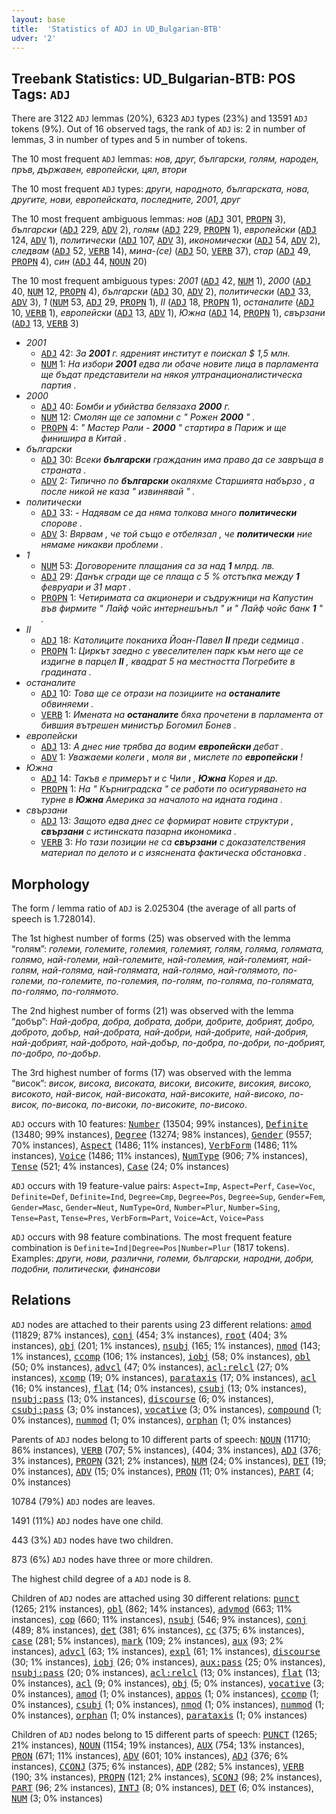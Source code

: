 ```yaml
---
layout: base
title:  'Statistics of ADJ in UD_Bulgarian-BTB'
udver: '2'
---
```


## Treebank Statistics: UD_Bulgarian-BTB: POS Tags: `ADJ`

There are 3122 `ADJ` lemmas (20%), 6323 `ADJ` types (23%) and 13591 `ADJ` tokens (9%).
Out of 16 observed tags, the rank of `ADJ` is: 2 in number of lemmas, 3 in number of types and 5 in number of tokens.

The 10 most frequent `ADJ` lemmas: <em>нов, друг, български, голям, народен, пръв, държавен, европейски, цял, втори</em>

The 10 most frequent `ADJ` types:  <em>други, народното, българската, нова, другите, нови, европейската, последните, 2001, друг</em>

The 10 most frequent ambiguous lemmas: <em>нов</em> (<tt><a href="bg_btb-pos-ADJ.html">ADJ</a></tt> 301, <tt><a href="bg_btb-pos-PROPN.html">PROPN</a></tt> 3), <em>български</em> (<tt><a href="bg_btb-pos-ADJ.html">ADJ</a></tt> 229, <tt><a href="bg_btb-pos-ADV.html">ADV</a></tt> 2), <em>голям</em> (<tt><a href="bg_btb-pos-ADJ.html">ADJ</a></tt> 229, <tt><a href="bg_btb-pos-PROPN.html">PROPN</a></tt> 1), <em>европейски</em> (<tt><a href="bg_btb-pos-ADJ.html">ADJ</a></tt> 124, <tt><a href="bg_btb-pos-ADV.html">ADV</a></tt> 1), <em>политически</em> (<tt><a href="bg_btb-pos-ADJ.html">ADJ</a></tt> 107, <tt><a href="bg_btb-pos-ADV.html">ADV</a></tt> 3), <em>икономически</em> (<tt><a href="bg_btb-pos-ADJ.html">ADJ</a></tt> 54, <tt><a href="bg_btb-pos-ADV.html">ADV</a></tt> 2), <em>следвам</em> (<tt><a href="bg_btb-pos-ADJ.html">ADJ</a></tt> 52, <tt><a href="bg_btb-pos-VERB.html">VERB</a></tt> 14), <em>мина-(се)</em> (<tt><a href="bg_btb-pos-ADJ.html">ADJ</a></tt> 50, <tt><a href="bg_btb-pos-VERB.html">VERB</a></tt> 37), <em>стар</em> (<tt><a href="bg_btb-pos-ADJ.html">ADJ</a></tt> 49, <tt><a href="bg_btb-pos-PROPN.html">PROPN</a></tt> 4), <em>син</em> (<tt><a href="bg_btb-pos-ADJ.html">ADJ</a></tt> 44, <tt><a href="bg_btb-pos-NOUN.html">NOUN</a></tt> 20)

The 10 most frequent ambiguous types:  <em>2001</em> (<tt><a href="bg_btb-pos-ADJ.html">ADJ</a></tt> 42, <tt><a href="bg_btb-pos-NUM.html">NUM</a></tt> 1), <em>2000</em> (<tt><a href="bg_btb-pos-ADJ.html">ADJ</a></tt> 40, <tt><a href="bg_btb-pos-NUM.html">NUM</a></tt> 12, <tt><a href="bg_btb-pos-PROPN.html">PROPN</a></tt> 4), <em>български</em> (<tt><a href="bg_btb-pos-ADJ.html">ADJ</a></tt> 30, <tt><a href="bg_btb-pos-ADV.html">ADV</a></tt> 2), <em>политически</em> (<tt><a href="bg_btb-pos-ADJ.html">ADJ</a></tt> 33, <tt><a href="bg_btb-pos-ADV.html">ADV</a></tt> 3), <em>1</em> (<tt><a href="bg_btb-pos-NUM.html">NUM</a></tt> 53, <tt><a href="bg_btb-pos-ADJ.html">ADJ</a></tt> 29, <tt><a href="bg_btb-pos-PROPN.html">PROPN</a></tt> 1), <em>II</em> (<tt><a href="bg_btb-pos-ADJ.html">ADJ</a></tt> 18, <tt><a href="bg_btb-pos-PROPN.html">PROPN</a></tt> 1), <em>останалите</em> (<tt><a href="bg_btb-pos-ADJ.html">ADJ</a></tt> 10, <tt><a href="bg_btb-pos-VERB.html">VERB</a></tt> 1), <em>европейски</em> (<tt><a href="bg_btb-pos-ADJ.html">ADJ</a></tt> 13, <tt><a href="bg_btb-pos-ADV.html">ADV</a></tt> 1), <em>Южна</em> (<tt><a href="bg_btb-pos-ADJ.html">ADJ</a></tt> 14, <tt><a href="bg_btb-pos-PROPN.html">PROPN</a></tt> 1), <em>свързани</em> (<tt><a href="bg_btb-pos-ADJ.html">ADJ</a></tt> 13, <tt><a href="bg_btb-pos-VERB.html">VERB</a></tt> 3)


* <em>2001</em>
  * <tt><a href="bg_btb-pos-ADJ.html">ADJ</a></tt> 42: <em>За <b>2001</b> г. ядреният институт е поискал $ 1,5 млн.</em>
  * <tt><a href="bg_btb-pos-NUM.html">NUM</a></tt> 1: <em>На избори <b>2001</b> едва ли обаче новите лица в парламента ще бъдат представители на някоя ултранационалистическа партия .</em>
* <em>2000</em>
  * <tt><a href="bg_btb-pos-ADJ.html">ADJ</a></tt> 40: <em>Бомби и убийства белязаха <b>2000</b> г.</em>
  * <tt><a href="bg_btb-pos-NUM.html">NUM</a></tt> 12: <em>Смолян ще се запомни с " Рожен <b>2000</b> " .</em>
  * <tt><a href="bg_btb-pos-PROPN.html">PROPN</a></tt> 4: <em>" Мастер Рали - <b>2000</b> " стартира в Париж и ще финишира в Китай .</em>
* <em>български</em>
  * <tt><a href="bg_btb-pos-ADJ.html">ADJ</a></tt> 30: <em>Всеки <b>български</b> гражданин има право да се завръща в страната .</em>
  * <tt><a href="bg_btb-pos-ADV.html">ADV</a></tt> 2: <em>Типично по <b>български</b> окаляхме Старшията набързо , а после никой не каза " извинявай " .</em>
* <em>политически</em>
  * <tt><a href="bg_btb-pos-ADJ.html">ADJ</a></tt> 33: <em>- Надявам се да няма толкова много <b>политически</b> спорове .</em>
  * <tt><a href="bg_btb-pos-ADV.html">ADV</a></tt> 3: <em>Вярвам , че той също е отбелязал , че <b>политически</b> ние нямаме никакви проблеми .</em>
* <em>1</em>
  * <tt><a href="bg_btb-pos-NUM.html">NUM</a></tt> 53: <em>Договорените плащания са за над <b>1</b> млрд. лв.</em>
  * <tt><a href="bg_btb-pos-ADJ.html">ADJ</a></tt> 29: <em>Данък сгради ще се плаща с 5 % отстъпка между <b>1</b> февруари и 31 март .</em>
  * <tt><a href="bg_btb-pos-PROPN.html">PROPN</a></tt> 1: <em>Четиримата са акционери и съдружници на Капустин във фирмите " Лайф чойс интернешънъл " и " Лайф чойс банк <b>1</b> " .</em>
* <em>II</em>
  * <tt><a href="bg_btb-pos-ADJ.html">ADJ</a></tt> 18: <em>Католиците поканиха Йоан-Павел <b>II</b> преди седмица .</em>
  * <tt><a href="bg_btb-pos-PROPN.html">PROPN</a></tt> 1: <em>Циркът заедно с увеселителен парк към него ще се издигне в парцел <b>II</b> , квадрат 5 на местността Погребите в градината .</em>
* <em>останалите</em>
  * <tt><a href="bg_btb-pos-ADJ.html">ADJ</a></tt> 10: <em>Това ще се отрази на позициите на <b>останалите</b> обвиняеми .</em>
  * <tt><a href="bg_btb-pos-VERB.html">VERB</a></tt> 1: <em>Имената на <b>останалите</b> бяха прочетени в парламента от бившия вътрешен министър Богомил Бонев .</em>
* <em>европейски</em>
  * <tt><a href="bg_btb-pos-ADJ.html">ADJ</a></tt> 13: <em>А днес ние трябва да водим <b>европейски</b> дебат .</em>
  * <tt><a href="bg_btb-pos-ADV.html">ADV</a></tt> 1: <em>Уважаеми колеги , моля ви , мислете по <b>европейски</b> !</em>
* <em>Южна</em>
  * <tt><a href="bg_btb-pos-ADJ.html">ADJ</a></tt> 14: <em>Такъв е примерът и с Чили , <b>Южна</b> Корея и др.</em>
  * <tt><a href="bg_btb-pos-PROPN.html">PROPN</a></tt> 1: <em>На " Кърниградска " се работи по осигуряването на турне в <b>Южна</b> Америка за началото на идната година .</em>
* <em>свързани</em>
  * <tt><a href="bg_btb-pos-ADJ.html">ADJ</a></tt> 13: <em>Защото едва днес се формират новите структури , <b>свързани</b> с истинската пазарна икономика .</em>
  * <tt><a href="bg_btb-pos-VERB.html">VERB</a></tt> 3: <em>Но тази позиции не са <b>свързани</b> с доказателствения материал по делото и с изяснената фактическа обстановка .</em>

## Morphology

The form / lemma ratio of `ADJ` is 2.025304 (the average of all parts of speech is 1.728014).

The 1st highest number of forms (25) was observed with the lemma “голям”: <em>големи, големите, големия, големият, голям, голяма, голямата, голямо, най-големи, най-големите, най-големия, най-големият, най-голям, най-голяма, най-голямата, най-голямо, най-голямото, по-големи, по-големите, по-големия, по-голям, по-голяма, по-голямата, по-голямо, по-голямото</em>.

The 2nd highest number of forms (21) was observed with the lemma “добър”: <em>Най-добра, добра, добрата, добри, добрите, добрият, добро, доброто, добър, най-добрата, най-добри, най-добрите, най-добрия, най-добрият, най-доброто, най-добър, по-добра, по-добри, по-добрият, по-добро, по-добър</em>.

The 3rd highest number of forms (17) was observed with the lemma “висок”: <em>висок, висока, високата, високи, високите, високия, високо, високото, най-висок, най-високата, най-високите, най-високо, по-висок, по-висока, по-високи, по-високите, по-високо</em>.

`ADJ` occurs with 10 features: <tt><a href="bg_btb-feat-Number.html">Number</a></tt> (13504; 99% instances), <tt><a href="bg_btb-feat-Definite.html">Definite</a></tt> (13480; 99% instances), <tt><a href="bg_btb-feat-Degree.html">Degree</a></tt> (13274; 98% instances), <tt><a href="bg_btb-feat-Gender.html">Gender</a></tt> (9557; 70% instances), <tt><a href="bg_btb-feat-Aspect.html">Aspect</a></tt> (1486; 11% instances), <tt><a href="bg_btb-feat-VerbForm.html">VerbForm</a></tt> (1486; 11% instances), <tt><a href="bg_btb-feat-Voice.html">Voice</a></tt> (1486; 11% instances), <tt><a href="bg_btb-feat-NumType.html">NumType</a></tt> (906; 7% instances), <tt><a href="bg_btb-feat-Tense.html">Tense</a></tt> (521; 4% instances), <tt><a href="bg_btb-feat-Case.html">Case</a></tt> (24; 0% instances)

`ADJ` occurs with 19 feature-value pairs: `Aspect=Imp`, `Aspect=Perf`, `Case=Voc`, `Definite=Def`, `Definite=Ind`, `Degree=Cmp`, `Degree=Pos`, `Degree=Sup`, `Gender=Fem`, `Gender=Masc`, `Gender=Neut`, `NumType=Ord`, `Number=Plur`, `Number=Sing`, `Tense=Past`, `Tense=Pres`, `VerbForm=Part`, `Voice=Act`, `Voice=Pass`

`ADJ` occurs with 98 feature combinations.
The most frequent feature combination is `Definite=Ind|Degree=Pos|Number=Plur` (1817 tokens).
Examples: <em>други, нови, различни, големи, български, народни, добри, подобни, политически, финансови</em>


## Relations

`ADJ` nodes are attached to their parents using 23 different relations: <tt><a href="bg_btb-dep-amod.html">amod</a></tt> (11829; 87% instances), <tt><a href="bg_btb-dep-conj.html">conj</a></tt> (454; 3% instances), <tt><a href="bg_btb-dep-root.html">root</a></tt> (404; 3% instances), <tt><a href="bg_btb-dep-obj.html">obj</a></tt> (201; 1% instances), <tt><a href="bg_btb-dep-nsubj.html">nsubj</a></tt> (165; 1% instances), <tt><a href="bg_btb-dep-nmod.html">nmod</a></tt> (143; 1% instances), <tt><a href="bg_btb-dep-ccomp.html">ccomp</a></tt> (106; 1% instances), <tt><a href="bg_btb-dep-iobj.html">iobj</a></tt> (58; 0% instances), <tt><a href="bg_btb-dep-obl.html">obl</a></tt> (50; 0% instances), <tt><a href="bg_btb-dep-advcl.html">advcl</a></tt> (47; 0% instances), <tt><a href="bg_btb-dep-acl-relcl.html">acl:relcl</a></tt> (27; 0% instances), <tt><a href="bg_btb-dep-xcomp.html">xcomp</a></tt> (19; 0% instances), <tt><a href="bg_btb-dep-parataxis.html">parataxis</a></tt> (17; 0% instances), <tt><a href="bg_btb-dep-acl.html">acl</a></tt> (16; 0% instances), <tt><a href="bg_btb-dep-flat.html">flat</a></tt> (14; 0% instances), <tt><a href="bg_btb-dep-csubj.html">csubj</a></tt> (13; 0% instances), <tt><a href="bg_btb-dep-nsubj-pass.html">nsubj:pass</a></tt> (13; 0% instances), <tt><a href="bg_btb-dep-discourse.html">discourse</a></tt> (6; 0% instances), <tt><a href="bg_btb-dep-csubj-pass.html">csubj:pass</a></tt> (3; 0% instances), <tt><a href="bg_btb-dep-vocative.html">vocative</a></tt> (3; 0% instances), <tt><a href="bg_btb-dep-compound.html">compound</a></tt> (1; 0% instances), <tt><a href="bg_btb-dep-nummod.html">nummod</a></tt> (1; 0% instances), <tt><a href="bg_btb-dep-orphan.html">orphan</a></tt> (1; 0% instances)

Parents of `ADJ` nodes belong to 10 different parts of speech: <tt><a href="bg_btb-pos-NOUN.html">NOUN</a></tt> (11710; 86% instances), <tt><a href="bg_btb-pos-VERB.html">VERB</a></tt> (707; 5% instances),  (404; 3% instances), <tt><a href="bg_btb-pos-ADJ.html">ADJ</a></tt> (376; 3% instances), <tt><a href="bg_btb-pos-PROPN.html">PROPN</a></tt> (321; 2% instances), <tt><a href="bg_btb-pos-NUM.html">NUM</a></tt> (24; 0% instances), <tt><a href="bg_btb-pos-DET.html">DET</a></tt> (19; 0% instances), <tt><a href="bg_btb-pos-ADV.html">ADV</a></tt> (15; 0% instances), <tt><a href="bg_btb-pos-PRON.html">PRON</a></tt> (11; 0% instances), <tt><a href="bg_btb-pos-PART.html">PART</a></tt> (4; 0% instances)

10784 (79%) `ADJ` nodes are leaves.

1491 (11%) `ADJ` nodes have one child.

443 (3%) `ADJ` nodes have two children.

873 (6%) `ADJ` nodes have three or more children.

The highest child degree of a `ADJ` node is 8.

Children of `ADJ` nodes are attached using 30 different relations: <tt><a href="bg_btb-dep-punct.html">punct</a></tt> (1265; 21% instances), <tt><a href="bg_btb-dep-obl.html">obl</a></tt> (862; 14% instances), <tt><a href="bg_btb-dep-advmod.html">advmod</a></tt> (663; 11% instances), <tt><a href="bg_btb-dep-cop.html">cop</a></tt> (660; 11% instances), <tt><a href="bg_btb-dep-nsubj.html">nsubj</a></tt> (546; 9% instances), <tt><a href="bg_btb-dep-conj.html">conj</a></tt> (489; 8% instances), <tt><a href="bg_btb-dep-det.html">det</a></tt> (381; 6% instances), <tt><a href="bg_btb-dep-cc.html">cc</a></tt> (375; 6% instances), <tt><a href="bg_btb-dep-case.html">case</a></tt> (281; 5% instances), <tt><a href="bg_btb-dep-mark.html">mark</a></tt> (109; 2% instances), <tt><a href="bg_btb-dep-aux.html">aux</a></tt> (93; 2% instances), <tt><a href="bg_btb-dep-advcl.html">advcl</a></tt> (63; 1% instances), <tt><a href="bg_btb-dep-expl.html">expl</a></tt> (61; 1% instances), <tt><a href="bg_btb-dep-discourse.html">discourse</a></tt> (30; 1% instances), <tt><a href="bg_btb-dep-iobj.html">iobj</a></tt> (26; 0% instances), <tt><a href="bg_btb-dep-aux-pass.html">aux:pass</a></tt> (25; 0% instances), <tt><a href="bg_btb-dep-nsubj-pass.html">nsubj:pass</a></tt> (20; 0% instances), <tt><a href="bg_btb-dep-acl-relcl.html">acl:relcl</a></tt> (13; 0% instances), <tt><a href="bg_btb-dep-flat.html">flat</a></tt> (13; 0% instances), <tt><a href="bg_btb-dep-acl.html">acl</a></tt> (9; 0% instances), <tt><a href="bg_btb-dep-obj.html">obj</a></tt> (5; 0% instances), <tt><a href="bg_btb-dep-vocative.html">vocative</a></tt> (3; 0% instances), <tt><a href="bg_btb-dep-amod.html">amod</a></tt> (1; 0% instances), <tt><a href="bg_btb-dep-appos.html">appos</a></tt> (1; 0% instances), <tt><a href="bg_btb-dep-ccomp.html">ccomp</a></tt> (1; 0% instances), <tt><a href="bg_btb-dep-csubj.html">csubj</a></tt> (1; 0% instances), <tt><a href="bg_btb-dep-nmod.html">nmod</a></tt> (1; 0% instances), <tt><a href="bg_btb-dep-nummod.html">nummod</a></tt> (1; 0% instances), <tt><a href="bg_btb-dep-orphan.html">orphan</a></tt> (1; 0% instances), <tt><a href="bg_btb-dep-parataxis.html">parataxis</a></tt> (1; 0% instances)

Children of `ADJ` nodes belong to 15 different parts of speech: <tt><a href="bg_btb-pos-PUNCT.html">PUNCT</a></tt> (1265; 21% instances), <tt><a href="bg_btb-pos-NOUN.html">NOUN</a></tt> (1154; 19% instances), <tt><a href="bg_btb-pos-AUX.html">AUX</a></tt> (754; 13% instances), <tt><a href="bg_btb-pos-PRON.html">PRON</a></tt> (671; 11% instances), <tt><a href="bg_btb-pos-ADV.html">ADV</a></tt> (601; 10% instances), <tt><a href="bg_btb-pos-ADJ.html">ADJ</a></tt> (376; 6% instances), <tt><a href="bg_btb-pos-CCONJ.html">CCONJ</a></tt> (375; 6% instances), <tt><a href="bg_btb-pos-ADP.html">ADP</a></tt> (282; 5% instances), <tt><a href="bg_btb-pos-VERB.html">VERB</a></tt> (190; 3% instances), <tt><a href="bg_btb-pos-PROPN.html">PROPN</a></tt> (121; 2% instances), <tt><a href="bg_btb-pos-SCONJ.html">SCONJ</a></tt> (98; 2% instances), <tt><a href="bg_btb-pos-PART.html">PART</a></tt> (96; 2% instances), <tt><a href="bg_btb-pos-INTJ.html">INTJ</a></tt> (8; 0% instances), <tt><a href="bg_btb-pos-DET.html">DET</a></tt> (6; 0% instances), <tt><a href="bg_btb-pos-NUM.html">NUM</a></tt> (3; 0% instances)

